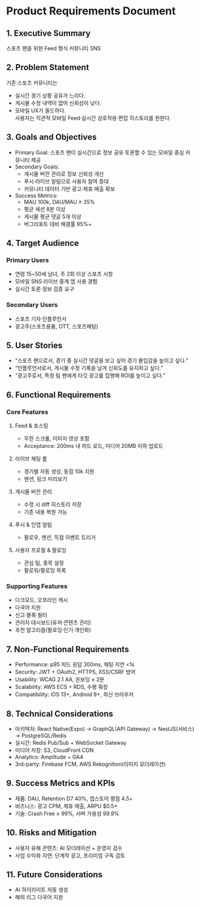 # Product Requirements Document

## 1. Executive Summary

스포츠 팬을 위한 Feed 형식 커뮤니티 SNS

## 2. Problem Statement

기존 스포츠 커뮤니티는

- 실시간 경기 상황 공유가 느리다.
- 게시물 수정 내역이 없어 신뢰성이 낮다.
- 모바일 UX가 올드하다.  
  사용자는 직관적 모바일 Feed·실시간 상호작용·편집 히스토리를 원한다.

## 3. Goals and Objectives

- Primary Goal: 스포츠 팬이 실시간으로 정보 공유·토론할 수 있는 모바일 중심 커뮤니티 제공
- Secondary Goals:
  - 게시물 버전 관리로 정보 신뢰성 개선
  - 푸시·라이브 알림으로 사용자 참여 증대
  - 커뮤니티 데이터 기반 광고·제휴 매출 확보
- Success Metrics:
  - MAU 100k, DAU/MAU ≥ 35%
  - 평균 세션 8분 이상
  - 게시물 평균 댓글 5개 이상
  - 버그리포트 대비 해결률 95%+

## 4. Target Audience

### Primary Users

- 연령 15~50세 남녀, 주 2회 이상 스포츠 시청
- 모바일 SNS·라이브 중계 앱 사용 경험
- 실시간 토론·정보 검증 요구

### Secondary Users

- 스포츠 기자·인플루언서
- 광고주(스포츠용품, OTT, 스포츠베팅)

## 5. User Stories

- “스포츠 팬으로서, 경기 중 실시간 댓글을 보고 싶어 경기 몰입감을 높이고 싶다.”
- “인플루언서로서, 게시물 수정 기록을 남겨 신뢰도를 유지하고 싶다.”
- “광고주로서, 특정 팀 팬에게 타깃 광고를 집행해 ROI를 높이고 싶다.”

## 6. Functional Requirements

### Core Features

1. Feed & 포스팅

   - 무한 스크롤, 이미지·영상 포함
   - Acceptance: 200ms 내 피드 로드, 미디어 20MB 이하 업로드

2. 라이브 채팅 룸
   - 경기별 자동 생성, 동접 10k 지원
   - 멘션, 링크 미리보기
3. 게시물 버전 관리
   - 수정 시 diff 히스토리 저장
   - 기존 내용 복원 가능
4. 푸시 & 인앱 알림
   - 팔로우, 멘션, 득점 이벤트 트리거
5. 사용자 프로필 & 팔로잉
   - 관심 팀, 종목 설정
   - 팔로워/팔로잉 목록

### Supporting Features

- 다크모드, 오프라인 캐시
- 다국어 지원
- 신고·블록·필터
- 관리자 대시보드(유저·콘텐츠 관리)
- 추천 알고리즘(팔로잉·인기·개인화)

## 7. Non-Functional Requirements

- Performance: p95 피드 응답 300ms, 채팅 지연 <1s
- Security: JWT + OAuth2, HTTPS, XSS/CSRF 방어
- Usability: WCAG 2.1 AA, 온보딩 ≤ 2분
- Scalability: AWS ECS + RDS, 수평 확장
- Compatibility: iOS 13+, Android 9+, 최신 브라우저

## 8. Technical Considerations

- 아키텍처: React Native(Expo) → GraphQL(API Gateway) → NestJS(서비스) → PostgreSQL/Redis
- 실시간: Redis Pub/Sub + WebSocket Gateway
- 미디어 저장: S3, CloudFront CDN
- Analytics: Amplitude + GA4
- 3rd-party: Firebase FCM, AWS Rekognition(이미지 모더레이션)

## 9. Success Metrics and KPIs

- 제품: DAU, Retention D7 40%, 앱스토어 평점 4.5+
- 비즈니스: 광고 CPM, 제휴 매출, ARPU $0.5+
- 기술: Crash Free ≥ 99%, 서버 가용성 99.9%

## 10. Risks and Mitigation

- 사용자 유해 콘텐츠: AI 모더레이션 + 운영자 검수
- 사업 수익화 지연: 단계적 광고, 프리미엄 구독 검토

## 11. Future Considerations

- AI 하이라이트 자동 생성
- 해외 리그 다국어 지원
